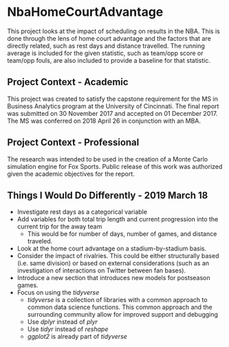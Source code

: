 # NbaHomeCourtAdvantage
This project looks at the impact of scheduling on results in the NBA. This is done through the lens of home court advantage and the factors that are directly related, such as rest days and distance travelled. The running average is included for the given statistic, such as team/opp score or team/opp fouls, are also included to provide a baseline for that statistic.

## Project Context - Academic
This project was created to satisfy the capstone requirement for the MS in Business Analytics program at the University of Cincinnati. The final report was submitted on 30 November 2017 and accepted on 01 December 2017. The MS was conferred on 2018 April 26 in conjunction with an MBA.

## Project Context - Professional
The research was intended to be used in the creation of a Monte Carlo simulation engine for Fox Sports. Public release of this work was authorized given the academic objectives for the report.

## Things I Would Do Differently - 2019 March 18
* Investigate rest days as a categorical variable
* Add variables for both total trip length and current progression into the current trip for the away team
  + This would be for number of days, number of games, and distance traveled.
* Look at the home court advantage on a stadium-by-stadium basis.
* Consider the impact of rivalries. This could be either structurally based (i.e. same division) or based on external considerations (such as an investigation of interactions on Twitter between fan bases).
* Introduce a new section that introduces new models for postseason games.
* Focus on using the _tidyverse_
  + _tidyverse_ is a collection of libraries with a common approach to common data science functions. This common approach and the surrounding community allow for improved support and debugging
  + Use _dplyr_ instead of _plyr_
  + Use _tidyr_ instead of _reshape_
  + _ggplot2_ is already part of _tidyverse_
